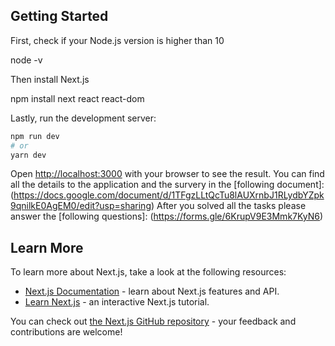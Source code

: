 ## Getting Started

First, check if your Node.js version is higher than 10 

node -v

Then install Next.js 

npm install next react react-dom

Lastly, run the development server:

```bash
npm run dev
# or
yarn dev
```

Open [http://localhost:3000](http://localhost:3000) with your browser to see the result.
You can find all the details to the application and the survery in the [following document]: (https://docs.google.com/document/d/1TFgzLLtQcTu8lAUXrnbJ1RLydbYZpk9qnilkE0AgEM0/edit?usp=sharing)
After you solved all the tasks please answer the [following questions]: (https://forms.gle/6KrupV9E3Mmk7KyN6)

## Learn More

To learn more about Next.js, take a look at the following resources:

- [Next.js Documentation](https://nextjs.org/docs) - learn about Next.js features and API.
- [Learn Next.js](https://nextjs.org/learn) - an interactive Next.js tutorial.

You can check out [the Next.js GitHub repository](https://github.com/vercel/next.js/) - your feedback and contributions are welcome!
